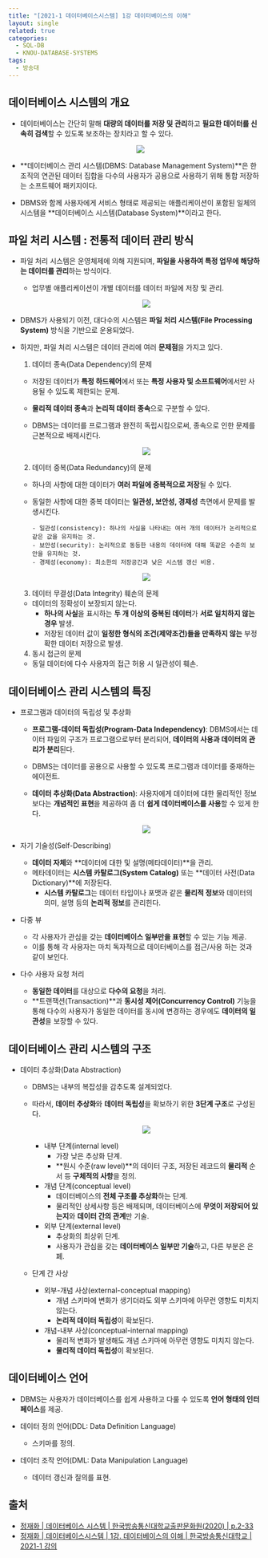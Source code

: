 ```yaml
---
title: "[2021-1 데이터베이스시스템] 1강 데이터베이스의 이해"
layout: single
related: true
categories:
  - SQL-DB
  - KNOU-DATABASE-SYSTEMS
tags:
  - 방송대
---
```


## 데이터베이스 시스템의 개요
- 데이터베이스는 간단히 말해 **대량의 데이터를 저장 및 관리**하고 **필요한 데이터를 신속히 검색**할 수 있도록 보조하는 장치라고 할 수 있다.

  <p align="center"><img src="/assets/images/sql-db/001-definition-of-database.png"></p>
  
- **데이터베이스 관리 시스템(DBMS: Database Management System)**은 한 조직의 연관된 데이터 집합을 다수의 사용자가 공용으로 사용하기 위해 통합 저장하는 소프트웨어 패키지이다.
- DBMS와 함께 사용자에게 서비스 형태로 제공되는 애플리케이션이 포함된 일체의 시스템을 **데이터베이스 시스템(Database System)**이라고 한다.

## 파일 처리 시스템 : 전통적 데이터 관리 방식
- 파일 처리 시스템은 운영체제에 의해 지원되며, **파일을 사용하여 특정 업무에 해당하는 데이터를 관리**하는 방식이다.
  - 업무별 애플리케이션이 개별 데이터를 데이터 파일에 저장 및 관리. 
  
    <p align="center"><img src="/assets/images/sql-db/001-file-processing-system.png"></p>

- DBMS가 사용되기 이전, 대다수의 시스템은 **파일 처리 시스템(File Processing System)** 방식을 기반으로 운용되었다.
- 하지만, 파일 처리 시스템은 데이터 관리에 여러 **문제점**을 가지고 있다.

  1. 데이터 종속(Data Dependency)의 문제
    - 저장된 데이터가 **특정 하드웨어**에서 또는 **특정 사용자 및 소프트웨어**에서만 사용될 수 있도록 제한되는 문제.
    - **물리적 데이터 종속**과 **논리적 데이터 종속**으로 구분할 수 있다.
    - DBMS는 데이터를 프로그램과 완전히 독립시킴으로써, 종속으로 인한 문제를 근본적으로 배제시킨다.
    
      <p align="center"><img src="/assets/images/sql-db/001-data-dependency.png"></p>
        
  2. 데이터 중복(Data Redundancy)의 문제
    - 하나의 사항에 대한 데이터가 **여러 파일에 중복적으로 저장**될 수 있다.
    - 동일한 사항에 대한 중복 데이터는 **일관성, 보안성, 경제성** 측면에서 문제를 발생시킨다.
    
          - 일관성(consistency): 하나의 사실을 나타내는 여러 개의 데이터가 논리적으로 같은 값을 유지하는 것.
          - 보안성(security): 논리적으로 동등한 내용의 데이터에 대해 똑같은 수준의 보안을 유지하는 것.
          - 경제성(economy): 최소한의 저장공간과 낮은 시스템 갱신 비용.

        <p align="center"><img src="/assets/images/sql-db/001-data-redundancy.png"></p>
        
  3. 데이터 무결성(Data Integrity) 훼손의 문제
    - 데이터의 정확성이 보장되지 않는다.
      - **하나의 사실**을 표시하는 **두 개 이상의 중복된 데이터**가 **서로 일치하지 않는 경우** 발생.
      - 저장된 데이터 값이 **일정한 형식의 조건(제약조건)들을 만족하지 않는** 부정확한 데이터 저장으로 발생.
  
  4. 동시 접근의 문제
    - 동일 데이터에 다수 사용자의 접근 허용 시 일관성이 훼손.
    
## 데이터베이스 관리 시스템의 특징
- 프로그램과 데이터의 독립성 및 추상화
  - **프로그램-데이터 독립성(Program-Data Independency)**: DBMS에서는 데이터 파일의 구조가 프로그램으로부터 분리되어, **데이터의 사용과 데이터의 관리가 분리**된다.
  - DBMS는 데이터를 공용으로 사용할 수 있도록 프로그램과 데이터를 중재하는 에이전트.
  - **데이터 추상화(Data Abstraction)**: 사용자에게 데이터에 대한 물리적인 정보보다는 **개념적인 표현**을 제공하여 좀 더 **쉽게 데이터베이스를 사용**할 수 있게 한다.

    <p align="center"><img src="/assets/images/sql-db/001-dbms.png"></p>

- 자기 기술성(Self-Describing)
  - **데이터 자체**와 **데이터에 대한 및 설명(메타데이터)**을 관리.
  - 메타데이터는 **시스템 카탈로그(System Catalog)** 또는 **데이터 사전(Data Dictionary)**에 저장된다.
    - **시스템 카탈로그**는 데이터 타입이나 포맷과 같은 **물리적 정보**와 데이터의 의미, 설명 등의 **논리적 정보**를 관리힌다.

- 다중 뷰
  - 각 사용자가 관심을 갖는 **데이터베이스 일부만을 표현**할 수 있는 기능 제공.
  - 이를 통해 각 사용자는 마치 독자적으로 데이터베이스를 접근/사용 하는 것과 같이 보인다.

- 다수 사용자 요청 처리
  - **동일한 데이터**를 대상으로 **다수의 요청**을 처리.
  - **트랜잭션(Transaction)**과 **동시성 제어(Concurrency Control)** 기능을 통해 다수의 사용자가 동일한 데이터를 동시에 변경하는 경우에도 **데이터의 일관성**을 보장할 수 있다.

## 데이터베이스 관리 시스템의 구조
- 데이터 추상화(Data Abstraction)
  - DBMS는 내부의 복잡성을 감추도록 설계되었다.
  - 따라서, **데이터 추상화**와 **데이터 독립성**을 확보하기 위한 **3단계 구조**로 구성된다.

    <p align="center"><img src="/assets/images/sql-db/001-dbms-3-level-architecture.png"></p>

    - 내부 단계(internal level)
      - 가장 낮은 추상화 단계.
      - **원시 수준(raw level)**의 데이터 구조, 저장된 레코드의 **물리적** 순서 등 **구체적의 사항**을 정의.
    - 개념 단계(conceptual level)
      - 데이터베이스의 **전체 구조를 추상화**하는 단계.
      - 물리적인 상세사항 등은 배제되며, 데이터베이스에 **무엇이 저장되어 있는지**와 **데이터 간의 관계**만 기술.
    - 외부 단계(external level)
      - 추상화의 최상위 단계.
      - 사용자가 관심을 갖는 **데이터베이스 일부만 기술**하고, 다른 부분은 은폐.

  - 단계 간 사상
    - 외부-개념 사상(external-conceptual mapping)
      - 개념 스키마에 변화가 생기더라도 외부 스키마에 아무런 영향도 미치지 않는다.
      - **논리적 데이터 독립성**이 확보된다. 
    - 개념-내부 사상(conceptual-internal mapping)
      - 물리적 변화가 발생해도 개념 스키마에 아무런 영향도 미치지 않는다.
      - **물리적 데이터 독립성**이 확보된다. 

## 데이터베이스 언어
- DBMS는 사용자가 데이터베이스를 쉽게 사용하고 다룰 수 있도록 **언어 형태의 인터페이스**를 제공.

- 데이터 정의 언어(DDL: Data Definition Language)
  - 스키마를 정의.
- 데이터 조작 언어(DML: Data Manipulation Language)
  - 데이터 갱신과 질의를 표현.


 
## 출처
- [정재화 \| 데이터베이스 시스템 \| 한국방송통신대학교출판문화원(2020) \| p.2-33](https://press.knou.ac.kr/goods/textBookView.do?condCmdtCode=9788920035500&condLscValue=001&condYr=&condSmst=)
- [정재화 \| 데이터베이스시스템 \| 1강. 데이터베이스의 이해 \| 한국방송통신대학교 \| 2021-1 강의](https://ucampus.knou.ac.kr/ekp/user/course/initUCRCourse.sdo?pageIndex=1&recordCountPerPage=4&sbjtId=KNOU1411001&cntsId=KNOU1411&atlcNo=6889724&tespNo=&lectPldcTocNo=&examApexNo=&burSbjtCd=&tabNo=01&curSbjtId=&curLectPldcTocNo=&systemDiv=H&searchCntsCateNo=34&searchShgr=&searchSeme=&epTicket=LOG)
